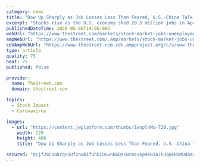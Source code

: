 ```yaml
---
category: news
title: "Dow Up Sharply as Job Losses Less Than Feared, U.S.-China Talk Trade"
excerpt: "Stocks rise as the U.S. economy shed 20.5 million jobs in April and the unemployment rate shot up to nearly 15%, large numbers but less than feared."
publishedDateTime: 2020-05-08T14:06:00Z
webUrl: "https://www.thestreet.com/markets/stock-market-jobs-unemployment-dow-jones-today"
ampWebUrl: "https://www.thestreet.com/.amp/markets/stock-market-jobs-unemployment-dow-jones-today"
cdnAmpWebUrl: "https://www-thestreet-com.cdn.ampproject.org/c/s/www.thestreet.com/.amp/markets/stock-market-jobs-unemployment-dow-jones-today"
type: article
quality: 75
heat: 75
published: false

provider:
  name: TheStreet.com
  domain: thestreet.com

topics:
  - Stock Impact
  - Coronavirus

images:
  - url: "https://content.jwplatform.com/thumbs/1wnplnMu-720.jpg"
    width: 720
    height: 406
    title: "Dow Up Sharply as Job Losses Less Than Feared, U.S.-China Talk Trade"

secured: "Qcjf28C1GKrqnGUf2nwBIfuhbIOGxnkGQasBrmzvkp9e01AJFUq6EH5MUdaXv5xon6Poo2MIzU09tIpdIHrGydh+oqK263geFKa6uXkO+tf3M5oP9zCJfDBbUaiCB31FJH8XBzFEMSWNsgd7oe1XshC94wKICO+Y1P/YE1/+YFv31cDZem5KecZ5V0UouGVMYVLwHzyufb0zX59Gop8AC3PSgDHBZkTLLwWlWtFOmHyuF5lPzOjY4rIGEnDV72mzY4ch+Q+7w02hEi85hzBIwawwlXt+MIuVvwSY6Z9MLTPSHGy/dbQoUNjP6a8jSd2WkXYo1wbA68PJ2Q67A9TaQJ+7W9nysaZWpJ4DhHaAHREYyYWnD/TivrO3qwxo58A1mC4VvhrgbubYDN+bI/A31+d0NuWN/jqgnZ4Z6Rg/Vi/YdHPK62re/my1ez9wmyJAbn7y0tAdtPPJZgOc/yc6MuKlKb1EPqCe44OpPXC+zWA=;gWG3d15PT0b+I+XHm41Y6A=="
---
```


